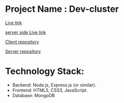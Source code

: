 
# Project Name :  Dev-cluster 


[Live link](https://travel-mate-131.netlify.app) 


[server side Live link](https://vercel.com/jubaer-ahmeds-projects)


[Client repository](https://github.com/jubaer131/Dev-cluster.git)


[Server repository](https://github.com/jubaer131/server-cluster.git)


  
# Technology Stack:

* Backend: Node.js, Express.js (or similar).
* Frontend: HTML5, CSS3, JavaScript.
* Database: MongoDB 
